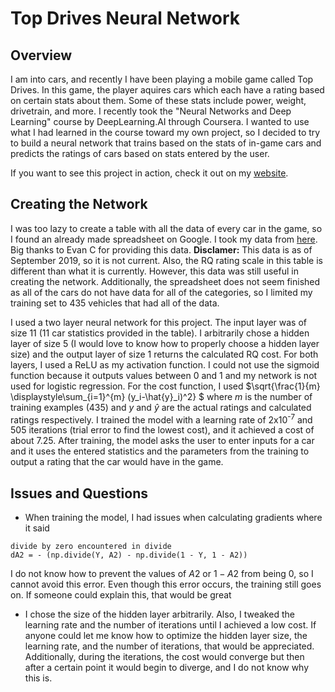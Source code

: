 # Top Drives Neural Network

## Overview
I am into cars, and recently I have been playing a mobile game called Top Drives. In this game, the player aquires cars which each have a rating based on certain stats about them. Some of these stats include power, weight, drivetrain, and more. I recently took the "Neural Networks and Deep Learning" course by DeepLearning.AI through Coursera. I wanted to use what I had learned in the course toward my own project, so I decided to try to build a neural network that trains based on the stats of in-game cars and predicts the ratings of cars based on stats entered by the user.

If you want to see this project in action, check it out on my [website](https://adikoul04.github.io/projects.html).

## Creating the Network
I was too lazy to create a table with all the data of every car in the game, so I found an already made spreadsheet on Google. I took my data from [here](https://docs.google.com/spreadsheets/d/1EAv9sduSWa_cbrYYWVnfICaPGGrhq6jYtr9XfJKtHs8/htmlview). Big thanks to Evan C for providing this data. **Disclamer:** This data is as of September 2019, so it is not current. Also, the RQ rating scale in this table is different than what it is currently. However, this data was still useful in creating the network. Additionally, the spreadsheet does not seem finished as all of the cars do not have data for all of the categories, so I limited my training set to 435 vehicles that had all of the data.

I used a two layer neural network for this project. The input layer was of size 11 (11 car statistics provided in the table). I arbitrarily chose a hidden layer of size 5 (I would love to know how to properly choose a hidden layer size) and the output layer of size 1 returns the calculated RQ cost. For both layers, I used a ReLU as my activation function. I could not use the sigmoid function because it outputs values between 0 and 1 and my network is not used for logistic regression. For the cost function, I used $`\sqrt{\frac{1}{m} \displaystyle\sum_{i=1}^{m} (y_i-\hat{y}_i)^2} `$ where $` m `$ is the number of training examples (435) and $` y `$ and $` \hat{y} `$ are the actual ratings and calculated ratings respectively. I trained the model with a learning rate of 2x10<sup>-7</sup> and 505 iterations (trial error to find the lowest cost), and it achieved a cost of about 7.25. After training, the model asks the user to enter inputs for a car and it uses the entered statistics and the parameters from the training to output a rating that the car would have in the game. 

## Issues and Questions
- When training the model, I had issues when calculating gradients where it said
```
divide by zero encountered in divide
dA2 = - (np.divide(Y, A2) - np.divide(1 - Y, 1 - A2))
```
I do not know how to prevent the values of $` A2 `$ or $` 1 - A2 `$ from being 0, so I cannot avoid this error. Even though this error occurs, the training still goes on. If someone could explain this, that would be great
- I chose the size of the hidden layer arbitrarily. Also, I tweaked the learning rate and the number of iterations until I achieved a low cost. If anyone could let me know how to optimize the hidden layer size, the learning rate, and the number of iterations, that would be appreciated. Additionally, during the iterations, the cost would converge but then after a certain point it would begin to diverge, and I do not know why this is.

